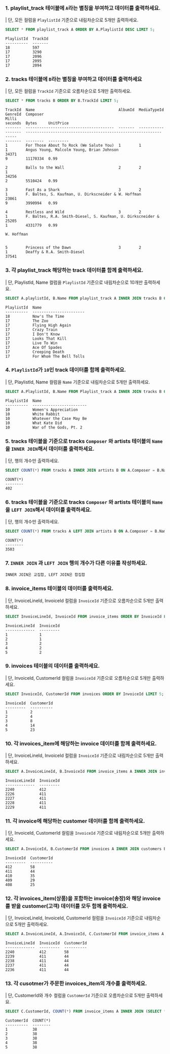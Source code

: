 ### 1. playlist_track 테이블에 `A`라는 별칭을 부여하고 데이터를 출력하세요.

| 단, 모든 컬럼을 `PlaylistId` 기준으로 내림차순으로 5개만 출력하세요.

```sql
SELECT * FROM playlist_track A ORDER BY A.PlaylistId DESC LIMIT 5;
```

```
PlaylistId  TrackId
----------  -------
18          597
17          3290
17          2096
17          2095
17          2094
```

### 2. tracks 테이블에 `B`라는 별칭을 부여하고 데이터를 출력하세요

| 단, 모든 컬럼을 `TrackId` 기준으로 오름차순으로 5개만 출력하세요.

```sql
SELECT * FROM tracks B ORDER BY B.TrackId LIMIT 5;
```

```
TrackId  Name                                     AlbumId  MediaTypeId  GenreId  Composer                                                      Milli
seconds  Bytes     UnitPrice
-------  ---------------------------------------  -------  -----------  -------  ------------------------------------------------------------  -----
-------  --------  ---------
1        For Those About To Rock (We Salute You)  1        1            1        Angus Young, Malcolm Young, Brian Johnson                     34371
9        11170334  0.99

2        Balls to the Wall                        2        2            1                                                                      34256
2        5510424   0.99

3        Fast As a Shark                          3        2            1        F. Baltes, S. Kaufman, U. Dirkscneider & W. Hoffman           23061
9        3990994   0.99

4        Restless and Wild                        3        2            1        F. Baltes, R.A. Smith-Diesel, S. Kaufman, U. Dirkscneider &   25205
1        4331779   0.99
                                                                                 W. Hoffman


5        Princess of the Dawn                     3        2            1        Deaffy & R.A. Smith-Diesel                                    37541
```

### 3. 각 playlist_track 해당하는 track 데이터를 함께 출력하세요.

| 단, PlaylistId, Name 컬럼을 `PlaylistId` 기준으로 내림차순으로 10개만 출력하세요. 

```sql
SELECT A.playlistId, B.Name FROM playlist_track A INNER JOIN tracks B ON A.TrackId = B.TrackId ORDER BY A.PlaylistId DESC LIMIT 10;
```

```
PlaylistId  Name
----------  -----------------------
18          Now's The Time
17          The Zoo
17          Flying High Again
17          Crazy Train
17          I Don't Know
17          Looks That Kill
17          Live To Win
17          Ace Of Spades
17          Creeping Death
17          For Whom The Bell Tolls
```

### 4. `PlaylistId`가 `10`인 track 데이터를 함께 출력하세요.

| 단, PlaylistId, Name 컬럼을 `Name` 기준으로 내림차순으로 5개만 출력하세요.

```sql
SELECT A.PlaylistId, B.Name FROM Playlist_track A INNER JOIN tracks B ON A.TrackId = B.TrackId WHERE A.PlaylistId = 10 ORDER BY B.Name DESC LIMIT 5;
```

```
PlaylistId  Name
----------  ------------------------
10          Women's Appreciation
10          White Rabbit
10          Whatever the Case May Be
10          What Kate Did
10          War of the Gods, Pt. 2
```

### 5. tracks 테이블을 기준으로 tracks `Composer` 와 artists 테이블의 `Name`을 `INNER JOIN`해서 데이터를 출력하세요.

| 단, 행의 개수만 출력하세요.

```sql
SELECT COUNT(*) FROM tracks A INNER JOIN artists B ON A.Composer = B.Name; 
```

```
COUNT(*)
--------
402
```

### 6. tracks 테이블을 기준으로 tracks `Composer` 와 artists 테이블의 `Name`을 `LEFT JOIN`해서 데이터를 출력하세요.

| 단, 행의 개수만 출력하세요.

```sql
SELECT COUNT(*) FROM tracks A LEFT JOIN artists B ON A.Composer = B.Name;
```

```
COUNT(*)
--------
3503
```

### 7. `INNER JOIN` 과 `LEFT JOIN` 행의 개수가 다른 이유를 작성하세요.

```plain
INNER JOIN은 교집합, LEFT JOIN은 합집합
```

### 8. invoice_items 테이블의 데이터를 출력하세요.

| 단, InvoiceLineId, InvoiceId 컬럼을 `InvoiceId` 기준으로 오름차순으로 5개만 출력하세요.

```sql
SELECT InvoiceLineId, InvoiceId FROM invoice_items ORDER BY InvoiceId LIMIT 5;
```

```
InvoiceLineId  InvoiceId
-------------  ---------
1              1
2              1
3              2
4              2
5              2
```

### 9. invoices 테이블의 데이터를 출력하세요.

| 단, InvoiceId, CustomerId 컬럼을 `InvoiceId` 기준으로 오름차순으로 5개만 출력하세요.

```sql
SELECT InvoiceId, CustomerId FROM invoices ORDER BY InvoiceId LIMIT 5;
```

```
InvoiceId  CustomerId
---------  ----------
1          2
2          4
3          8
4          14
5          23
```

### 10. 각 invoices_item에 해당하는 invoice 데이터를 함께 출력하세요.

| 단, InvoiceLineId, InvoiceId 컬럼을 `InvoiceId` 기준으로 내림차순으로 5개만 출력하세요.

```sql
SELECT A.InvoiceLineId, B.InvoiceId FROM invoice_items A INNER JOIN invoices B ON A.InvoiceId = B.InvoiceId ORDER BY B.InvoiceId DESC LIMIT 5;
```

```
InvoiceLineId  InvoiceId
-------------  ---------
2240           412
2226           411
2227           411
2228           411
2229           411
```

### 11. 각 invoice에 해당하는 customer 데이터를 함께 출력하세요.

| 단, InvoiceId, CustomerId 컬럼을 `InvoiceId` 기준으로 내림차순으로 5개만 출력하세요.

```sql
SELECT A.InvoiceId, B.CustomerId FROM invoices A INNER JOIN customers B ON A.CustomerId = B.CustomerId ORDER BY A.InvoiceId DESC LIMIT 5;
```

```
InvoiceId  CustomerId
---------  ----------
412        58
411        44
410        35
409        29
408        25
```

### 12. 각 invoices_item(상품)을 포함하는 invoice(송장)와 해당 invoice를 받을 customer(고객) 데이터를 모두 함께 출력하세요.

| 단, InvoiceLineId, InvoiceId, CustomerId 컬럼을 `InvoiceId` 기준으로 내림차순으로 5개만 출력하세요.

```sql
SELECT A.InvoiceLineId, A.InvoiceId, C.CustomerId FROM invoice_items A INNER JOIN invoices B ON A.InvoiceId = B.InvoiceId INNER JOIN customers C ON B.CustomerId = C.CustomerId ORDER BY A.InvoiceId DESC LIMIT 5;
```

```
InvoiceLineId  InvoiceId  CustomerId
-------------  ---------  ----------
2240           412        58
2239           411        44
2238           411        44
2237           411        44
2236           411        44
```

### 13. 각 cusotmer가 주문한 invoices_item의 개수를 출력하세요.

| 단, CustomerId와 개수 컬럼을 `CustomerId` 기준으로 오름차순으로 5개만 출력하세요.

```sql
SELECT C.CustomerId, COUNT(*) FROM invoice_items A INNER JOIN (SELECT * FROM invoices A INNER JOIN customers B ON A.CustomerId = B.CustomerId) C ON A.InvoiceId = C.InvoiceId GROUP BY C.CustomerId ORDER BY C.CustomerId ASC LIMIT 5;
```

```
CustomerId  COUNT(*)
----------  --------
1           38
2           38
3           38
4           38
5           38
```